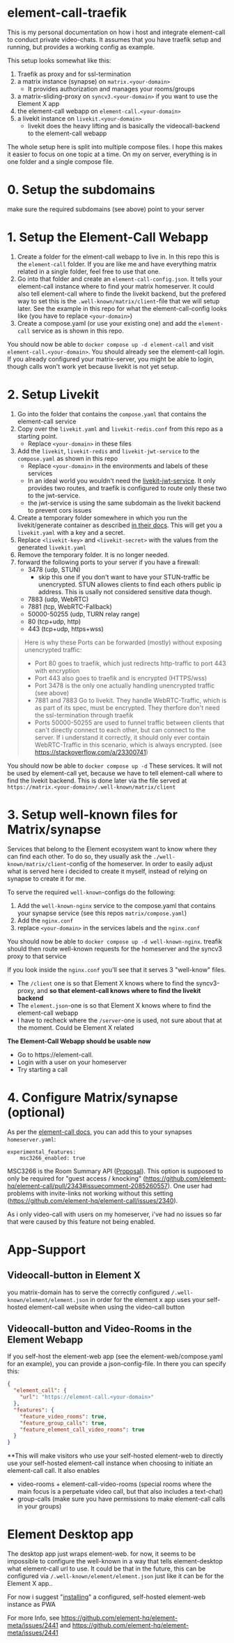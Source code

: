 # element-call-traefik

This is my personal documentation on how i host and integrate element-call to conduct private video-chats.
It assumes that you have traefik setup and running, but provides a working config as example.

This setup looks somewhat like this:
1. Traefik as proxy and for ssl-termination
1. a matrix instance (synapse) on `matrix.<your-domain>`
   - It provides authorization and manages your rooms/groups
1. a matrix-sliding-proxy on `syncv3.<your-domain>` if you want to use the Element X app 
1. the element-call webapp on `element-call.<your-domain>`
1. a livekit instance on `livekit.<your-domain>`
   - livekit does the heavy lifting and is basically the videocall-backend to the element-call webapp

The whole setup here is split into multiple compose files. I hope this makes it easier to focus on one topic at a time. On my on server, everything is in one folder and a single compose file.

# 0. Setup the subdomains

make sure the required subdomains (see above) point to your server

# 1. Setup the Element-Call Webapp

1. Create a folder for the elment-call webapp to live in. In this repo this is the  `element-call` folder. If you are like me and have everything matrix related in a single folder, feel free to use that one.
1. Go into that folder and create an `element-call-config.json`. It tells your element-call instance where to find your matrix homeserver. It could also tell element-call where to finde the livekit backend, but the prefered way to set this is the `.well-known/matrix/client`-file that we will setup later. See the example in this repo for what the element-call-config looks like (you have to replace `<your-domain>`)
1. Create a compose.yaml (or use your existing one) and add the `element-call` service as is shown in this repo.

You should now be able to `docker compose up -d element-call` and visit `element-call.<your-domain>`. You should already see the element-call login. If you already configured your matrix-server, you might be able to login, though calls won't work yet because livekit is not yet setup.

# 2. Setup Livekit

1. Go into the folder that contains the `compose.yaml` that contains the element-call service
1. Copy over the `livekit.yaml` and `livekit-redis.conf` from this repo as a starting point.
   - Replace `<your-domain>` in these files
1. Add the `livekit`, `livekit-redis` and `livekit-jwt-service` to the `compose.yaml` as shown in this repo
   - Replace `<your-domain>` in the environments and labels of these services
   - In an ideal world you wouldn't need the [livekit-jwt-service](https://github.com/element-hq/lk-jwt-service). It only provides two routes, and traefik is configured to route only these two to the jwt-service.
   - the jwt-service is using the same subdomain as the livekit backend to prevent cors issues
1. Create a temporary folder somewhere in which you run the livekit/generate container as described [in their docs](https://docs.livekit.io/home/self-hosting/vm/). This will get you a `livekit.yaml` with a key and a secret.
1. Replace `<livekit-key>` and `<livekit-secret>` with the values from the generated `livekit.yaml`
1. Remove the temporary folder. It is no longer needed.
1. forward the following ports to your server if you have a firewall:
   - 3478 (udp, STUN)
     - skip this one if you don't want to have your STUN-traffic be unencrypted. STUN allowes clients to find each others public ip address. This is usally not considered sensitive data though.
   - 7883 (udp, WebRTC)
   - 7881 (tcp, WebRTC-Fallback)
   - 50000-50255 (udp, TURN relay range)
   - 80 (tcp+udp, http)
   - 443 (tcp+udp, https+wss)

> Here is why these Ports can be forwarded (mostly) without exposing unencrypted traffic:  
> - Port 80 goes to traefik, which just redirects http-traffic to port 443 with encryption
> - Port 443 also goes to traefik and is encrypted (HTTPS/wss)
> - Port 3478 is the only one actually handling unencrypted traffic (see above)
> - 7881 and 7883 Go to livekit. They handle WebRTC-Traffic, which is as part of its spec, must be encrypted. They therfore don't need the ssl-termination through traefik
> - Ports 50000-50255 are used to funnel traffic between clients that can't directly connect to each other, but can connect to the server. If i understand it correctly, it should only ever contain WebRTC-Traffic in this scenario, which is always encrypted. (see https://stackoverflow.com/a/23300741)

You should now be able to `docker compose up -d` These services. It will not be used by element-call yet, because we have to tell element-call where to find the livekit backend. This is done later via the file served at `https://matrix.<your-domain>/.well-known/matrix/client`

# 3. Setup well-known files for Matrix/synapse

Services that belong to the Element ecosystem want to know where they can find each other. To do so, they usually ask the `./well-known/matrix/client`-config of the homeserver.
In order to easily adjust what is served here i decided to create it myself, instead of relying on synapse to create it for me.

To serve the required `well-known`-configs do the following:
1. Add the `well-known-nginx` service to the compose.yaml that contains your synapse service (see this repos `matrix/compose.yaml`)
1. Add the `nginx.conf`
1. replace `<your-domain>` in the services labels and the `nginx.conf`

You should now be able to `docker compose up -d well-known-nginx`. treafik should then route well-known requests for the homeserver and the syncv3 proxy to that service

If you look inside the `nginx.conf` you'll see that it serves 3 "well-know" files.
- The `/client` one is so that Element X knows where to find the syncv3-proxy, and **so that element-call knows where to find the livekit backend**
- The `element.json`-one is so that Element X knows where to find the element-call webapp
- I have to recheck where the `/server`-one is used, not sure about that at the moment. Could be Element X related

**The Element-Call Webapp should be usable now**
- Go to https://element-call.<your-domain>
- Login with a user on your homeserver
- Try starting a call


# 4. Configure Matrix/synapse (optional)

As per the [element-call docs](https://github.com/element-hq/element-call?tab=readme-ov-file#configuration), you can add this to your synapses `homeserver.yaml`:
```
experimental_features:
    msc3266_enabled: true
```
MSC3266 is the Room Summary API ([Proposal](https://github.com/deepbluev7/matrix-doc/blob/room-summaries/proposals/3266-room-summary.md)).
This option is supposed to only be required for "guest access / knocking" (https://github.com/element-hq/element-call/pull/2343#issuecomment-2085260557). One user had problems with invite-links not working without this setting (https://github.com/element-hq/element-call/issues/2340).

As i only video-call with users on my homeserver, i've had no issues so far that were caused by this feature not being enabled.

# App-Support
## Videocall-button in Element X
you matrix-domain has to serve the correctly configured `/.well-known/element/element.json` in order for the element x app uses your self-hosted element-call website when using the video-call button

## Videocall-button and Video-Rooms in the Element Webapp
If you self-host the element-web app (see the element-web/compose.yaml for an example), you can provide a json-config-file. In there you can specify this:
```json
{
  "element_call": {
    "url": "https://element-call.<your-domain>"
  },
  "features": {
    "feature_video_rooms": true,
    "feature_group_calls": true,
    "feature_element_call_video_rooms": true
  }
}
```
**This will make visitors who use your self-hosted element-web to directly use your self-hosted element-call instance when choosing to initiate an element-call call. It also enables
- video-rooms + element-call-video-rooms (special rooms where the main focus is a perpetuate video call, but that also includes a text-chat)
- group-calls (make sure you have permissions to make element-call calls in your groups)

# Element Desktop app

The desktop app just wraps element-web. for now, it seems to be impossible to
configure the well-known in a way that tells element-desktop what element-call url to use.
It could be that in the future, this can be configured via `/.well-known/element/element.json` just like it can be for the Element X app..

For now i suggest "[installing](https://developer.mozilla.org/en-US/docs/Web/Progressive_web_apps/Guides/Installing#installing_pwas)" a configured, self-hosted element-web instance as PWA

For more Info, see https://github.com/element-hq/element-meta/issues/2441 and https://github.com/element-hq/element-meta/issues/2441
